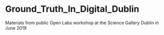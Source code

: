 # Ground_Truth_In_Digital_Dublin
Materials from public Open Labs workshop at the Science Gallery Dublin in June 2019
